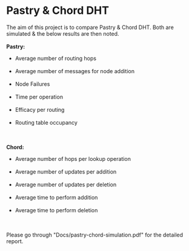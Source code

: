 Pastry & Chord DHT
===============

The aim of this project is to compare Pastry & Chord DHT. Both are simulated & the below results are then noted.
<br><br>
<b>Pastry:</b><br>
<ul>
	<li>Average number of routing hops</li><br>
	<li>Average number of messages for node addition</li><br>
	<li>Node Failures</li><br>
	<li>Time per operation</li><br>
	<li>Efficacy per routing</li><br>
	<li>Routing table occupancy</li><br>
</ul>	
<br>
<b>Chord:</b><br>
<ul>
	<li>Average number of hops per lookup operation</li><br>
	<li>Average number of updates per addition</li><br>
	<li>Average number of updates per deletion</li><br>
	<li>Average time to perform addition</li><br>
	<li>Average time to perform deletion</li><br>
</ul>
<br>
Please go through "Docs/pastry-chord-simulation.pdf" for the detailed report.


